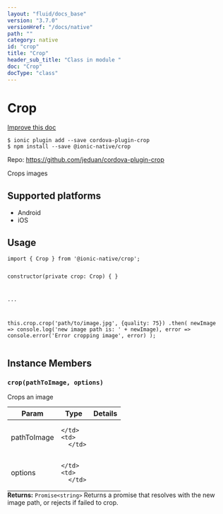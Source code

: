 ```yaml
---
layout: "fluid/docs_base"
version: "3.7.0"
versionHref: "/docs/native"
path: ""
category: native
id: "crop"
title: "Crop"
header_sub_title: "Class in module "
doc: "Crop"
docType: "class"
---
```


<h1 class="api-title">Crop</h1>

<a class="improve-v2-docs" href="http://github.com/driftyco/ionic-native/edit/master/src/@ionic-native/plugins/crop/index.ts#L1">
  Improve this doc
</a>






<pre><code class="nohighlight">$ ionic plugin add --save cordova-plugin-crop
$ npm install --save @ionic-native/crop
</code></pre>
<p>Repo:
  <a href="https://github.com/jeduan/cordova-plugin-crop">
    https://github.com/jeduan/cordova-plugin-crop
  </a>
</p>


<p>Crops images</p>




<h2>Supported platforms</h2>
<ul>
  <li>Android</li><li>iOS</li>
</ul>






<h2>Usage</h2>
<pre><code class="lang-typescript">import { Crop } from &#39;@ionic-native/crop&#39;;

constructor(private crop: Crop) { }

...

this.crop.crop(&#39;path/to/image.jpg&#39;, {quality: 75})
  .then(
    newImage =&gt; console.log(&#39;new image path is: &#39; + newImage),
    error =&gt; console.error(&#39;Error cropping image&#39;, error)
  );
</code></pre>








<h2>Instance Members</h2>
<h3><a class="anchor" name="crop" href="#crop"></a><code>crop(pathToImage,&nbsp;options)</code></h3>




Crops an image
<table class="table param-table" style="margin:0;">
  <thead>
  <tr>
    <th>Param</th>
    <th>Type</th>
    <th>Details</th>
  </tr>
  </thead>
  <tbody>
  <tr>
    <td>
      pathToImage</td>
    <td>
      
    </td>
    <td>
      </td>
  </tr>
  
  <tr>
    <td>
      options</td>
    <td>
      
    </td>
    <td>
      </td>
  </tr>
  </tbody>
</table>

<div class="return-value" markdown="1">
  <i class="icon ion-arrow-return-left"></i>
  <b>Returns:</b> <code>Promise&lt;string&gt;</code> Returns a promise that resolves with the new image path, or rejects if failed to crop.
</div>





